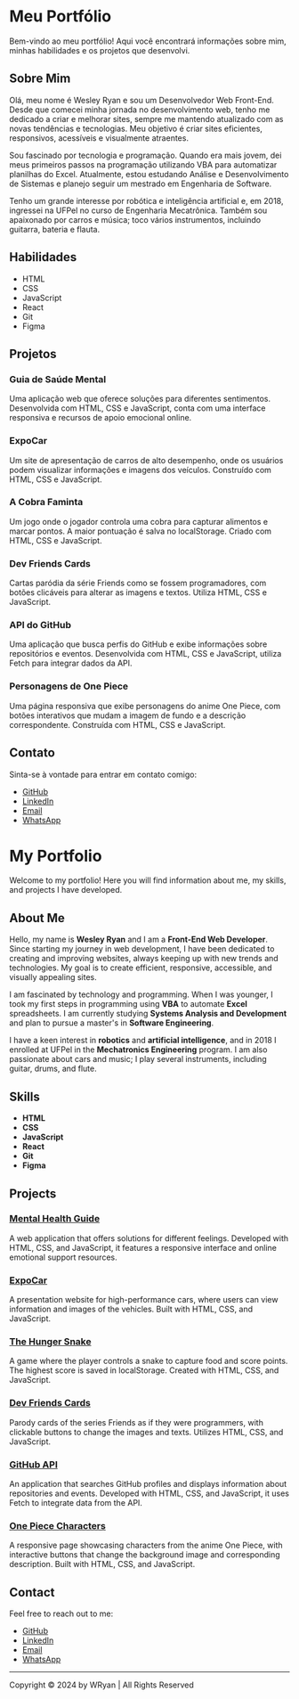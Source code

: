 # Meu Portfólio

Bem-vindo ao meu portfólio! Aqui você encontrará informações sobre mim, minhas habilidades e os projetos que desenvolvi.

## Sobre Mim

Olá, meu nome é Wesley Ryan e sou um Desenvolvedor Web Front-End. Desde que comecei minha jornada no desenvolvimento web, tenho me dedicado a criar e melhorar sites, sempre me mantendo atualizado com as novas tendências e tecnologias. Meu objetivo é criar sites eficientes, responsivos, acessíveis e visualmente atraentes.

Sou fascinado por tecnologia e programação. Quando era mais jovem, dei meus primeiros passos na programação utilizando VBA para automatizar planilhas do Excel. Atualmente, estou estudando Análise e Desenvolvimento de Sistemas e planejo seguir um mestrado em Engenharia de Software.

Tenho um grande interesse por robótica e inteligência artificial e, em 2018, ingressei na UFPel no curso de Engenharia Mecatrônica. Também sou apaixonado por carros e música; toco vários instrumentos, incluindo guitarra, bateria e flauta.

## Habilidades

- HTML
- CSS
- JavaScript
- React
- Git
- Figma

## Projetos

### Guia de Saúde Mental
Uma aplicação web que oferece soluções para diferentes sentimentos. Desenvolvida com HTML, CSS e JavaScript, conta com uma interface responsiva e recursos de apoio emocional online.

### ExpoCar
Um site de apresentação de carros de alto desempenho, onde os usuários podem visualizar informações e imagens dos veículos. Construído com HTML, CSS e JavaScript.

### A Cobra Faminta
Um jogo onde o jogador controla uma cobra para capturar alimentos e marcar pontos. A maior pontuação é salva no localStorage. Criado com HTML, CSS e JavaScript.

### Dev Friends Cards
Cartas paródia da série Friends como se fossem programadores, com botões clicáveis para alterar as imagens e textos. Utiliza HTML, CSS e JavaScript.

### API do GitHub
Uma aplicação que busca perfis do GitHub e exibe informações sobre repositórios e eventos. Desenvolvida com HTML, CSS e JavaScript, utiliza Fetch para integrar dados da API.

### Personagens de One Piece
Uma página responsiva que exibe personagens do anime One Piece, com botões interativos que mudam a imagem de fundo e a descrição correspondente. Construída com HTML, CSS e JavaScript.

## Contato

Sinta-se à vontade para entrar em contato comigo:

- [GitHub](#)
- [LinkedIn](#)
- [Email](#)
- [WhatsApp](#)



# My Portfolio

Welcome to my portfolio! Here you will find information about me, my skills, and projects I have developed.

## About Me

Hello, my name is **Wesley Ryan** and I am a **Front-End Web Developer**. Since starting my journey in web development, I have been dedicated to creating and improving websites, always keeping up with new trends and technologies. My goal is to create efficient, responsive, accessible, and visually appealing sites.

I am fascinated by technology and programming. When I was younger, I took my first steps in programming using **VBA** to automate **Excel** spreadsheets. I am currently studying **Systems Analysis and Development** and plan to pursue a master's in **Software Engineering**.

I have a keen interest in **robotics** and **artificial intelligence**, and in 2018 I enrolled at UFPel in the **Mechatronics Engineering** program. I am also passionate about cars and music; I play several instruments, including guitar, drums, and flute.

## Skills

- **HTML**
- **CSS**
- **JavaScript**
- **React**
- **Git**
- **Figma**

## Projects

### [Mental Health Guide](https://ryan-wes.github.io/guia-de-saude-mental/)
A web application that offers solutions for different feelings. Developed with HTML, CSS, and JavaScript, it features a responsive interface and online emotional support resources.

### [ExpoCar](https://ryan-wes.github.io/expo-car/)
A presentation website for high-performance cars, where users can view information and images of the vehicles. Built with HTML, CSS, and JavaScript.

### [The Hunger Snake](https://ryan-wes.github.io/jogoDaCobrinha-JS/)
A game where the player controls a snake to capture food and score points. The highest score is saved in localStorage. Created with HTML, CSS, and JavaScript.

### [Dev Friends Cards](https://ryan-wes.github.io/dev-friends/)
Parody cards of the series Friends as if they were programmers, with clickable buttons to change the images and texts. Utilizes HTML, CSS, and JavaScript.

### [GitHub API](https://ryan-wes.github.io/github-api/)
An application that searches GitHub profiles and displays information about repositories and events. Developed with HTML, CSS, and JavaScript, it uses Fetch to integrate data from the API.

### [One Piece Characters](https://ryan-wes.github.io/projeto-one-piece/)
A responsive page showcasing characters from the anime One Piece, with interactive buttons that change the background image and corresponding description. Built with HTML, CSS, and JavaScript.

## Contact

Feel free to reach out to me:

- [GitHub](https://github.com/Ryan-Wes)
- [LinkedIn](https://www.linkedin.com/in/wesley-ryanl/)
- [Email](mailto:wesley.ryan03@gmail.com)
- [WhatsApp](https://api.whatsapp.com/send/?phone=5551995321057&text&type=phone_number&app_absent=0)

---

Copyright &copy; 2024 by WRyan | All Rights Reserved
